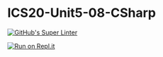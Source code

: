 # ICS20-Unit5-08-CSharp

[![GitHub's Super Linter](https://github.com/marshall-demars/ICS20-Unit5-08-CSharp/workflows/GitHub's%20Super%20Linter/badge.svg)](https://github.com/marshall-demars/ICS20-Unit5-08-CSharp/actions)

[![Run on Repl.it](https://repl.it/badge/github/marshall-demars/ICS2O-Unit5-08-CSharp)](https://repl.it/github/marshall-demars/ICS2O-Unit5-08-CSharp)
